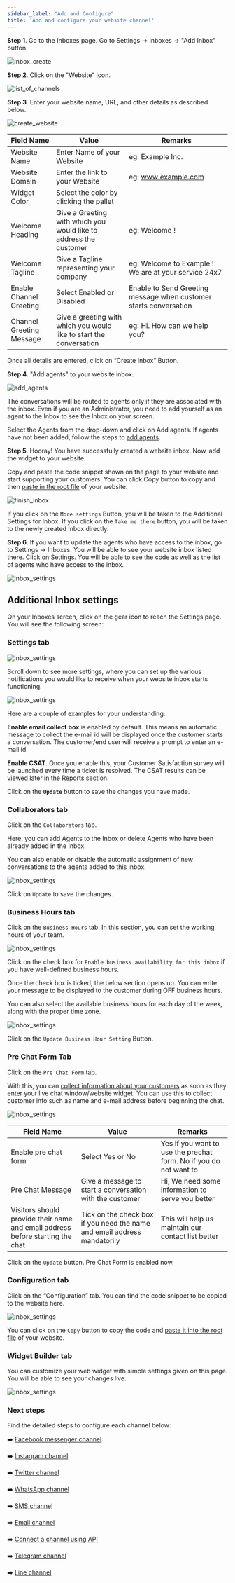 ```yaml
---
sidebar_label: "Add and Configure"
title: 'Add and configure your website channel'
---
```


**Step 1**. Go to the Inboxes page. Go to Settings → Inboxes → "Add Inbox" button.

![inbox_create](./images/add-inbox.png)

**Step 2**. Click on the "Website" icon.

![list_of_channels](./images/list_of_channels.png)

**Step 3**. Enter your website name, URL, and other details as described below. 

![create_website](./images/add-website-inbox-details.png)

| Field Name | Value | Remarks |
| --- | --- | --- |
| Website Name | Enter Name of your Website | eg: Example Inc. |
| Website Domain | Enter the link to your Website | eg: www.example.com |
| Widget Color | Select the color by clicking the pallet |  |
| Welcome Heading | Give a Greeting with which you would like to address the customer | eg: Welcome ! |
| Welcome Tagline | Give a Tagline representing your company | eg: Welcome to Example ! We are at your service 24x7 |
| Enable Channel Greeting | Select Enabled or Disabled | Enable to Send Greeting message when customer starts conversation |
| Channel Greeting Message | Give a greeting with which you would like to start the conversation | eg: Hi. How can we help you? |

Once all details are entered, click on “Create Inbox” Button.

**Step 4**. "Add agents" to your website inbox.

![add_agents](./images/add-agents-to-website-inbox.png)

The conversations will be routed to agents only if they are associated with the inbox. Even if you are an Administrator, you need to add yourself as an agent to the Inbox to see the Inbox on your screen. 

Select the Agents from the drop-down and click on Add agents. If agents have not been added, follow the steps to [add agents](/docs/user-guide/add-agent-settings).

**Step 5**. Hooray! You have successfully created a website inbox. Now, add the widget to your website.

Copy and paste the code snippet shown on the page to your website and start supporting your customers.
You can click Copy button to copy and then [paste in the root file](/docs/user-guide/setting-up-chatwootwidget#root-file-of-website) of your website.

![finish_inbox](./images/inbox-is-ready.png)

If you click on the `More settings` Button, you will be taken to the Additional Settings for Inbox. If you click on the `Take me there` button, you will be taken to the newly created Inbox directly.

**Step 6**. If you want to update the agents who have access to the inbox, go to Settings → Inboxes. You will be able to see your website inbox listed there. Click on Settings. You will be able to see the code as well as the list of agents who have access to the inbox.

![inbox_settings](./images/inbox_settings.png)


## Additional Inbox settings

On your Inboxes screen, click on the gear icon to reach the Settings page. You will see the following screen:

### Settings tab

![inbox_settings](./images/basic-inbox-settings.png)

Scroll down to see more settings, where you can set up the various notifications you would like to receive when your website inbox starts functioning. 

![inbox_settings](./images/more-settings.png)

Here are a couple of examples for your understanding:

**Enable email collect box** is enabled by default. This means an automatic message to collect the e-mail id will be displayed once the customer starts a conversation. The customer/end user will receive a prompt to enter an e-mail id.

**Enable CSAT**. Once you enable this, your Customer Satisfaction survey will be launched every time a ticket is resolved. The CSAT results can be viewed later in the Reports section. 

Click on the **`Update`** button to save the changes you have made.

### Collaborators tab

Click on the `Collaborators` tab. 

Here, you can add Agents to the Inbox or delete Agents who have been already added in the Inbox.

You can also enable or disable the automatic assignment of new conversations to the agents added to this inbox.

![inbox_settings](./images/collaborators.png)

Click on `Update` to save the changes.

### Business Hours tab

Click on the `Business Hours` tab. In this section, you can set the working hours of your team.

![inbox_settings](./images/business-hours-setting.png)

Click on the check box for `Enable business availability for this inbox` if you have well-defined business hours. 

Once the check box is ticked, the below section opens up. You can write your message to be displayed to the customer during OFF business hours. 

You can also select the available business hours for each day of the week, along with the proper time zone.

![inbox_settings](./images/business-hours-advanced-settings.png)

Click on the `Update Business Hour Setting` Button.

### Pre Chat Form Tab

Click on the `Pre Chat Form` tab. 

With this, you can [collect information about your customers](https://www.chatwoot.com/blog/pre-chat-form-automations/) as soon as they enter your live chat window/website widget. You can use this to collect customer info such as name and e-mail address before beginning the chat.

![inbox_settings](./images/prechatform-setting.png)

| Field Name | Value | Remarks |
| --- | --- | --- |
| Enable pre chat form | Select Yes or No | Yes if you want to use the prechat form. No if you do not want to |
| Pre Chat Message | Give a message to start a conversation with the customer | Hi, We need some information to serve you better |
| Visitors should provide their name and email address before starting the chat | Tick on the check box if you need the name and email address mandatorily | This will help us maintain our contact list better |

Click on the `Update` button. Pre Chat Form is enabled now.

### Configuration tab

Click on the “Configuration” tab. You can find the code snippet to be copied to the website here.

![inbox_settings](./images/config.png)

You can click on the `Copy` button to copy the code and [paste it into the root file](https://www.chatwoot.com/docs/user-guide/setting-up-chatwootwidget#root-file-of-website) of your website. 

### Widget Builder tab

You can customize your web widget with simple settings given on this page. You will be able to see your changes live.

![inbox_settings](./images/widget-builder.png)

### Next steps

Find the detailed steps to configure each channel below:

➡️ [Facebook messenger channel](/docs/product/channels/facebook)

➡️ [Instagram channel](/docs/product/channels/instagram)

➡️ [Twitter channel](/docs/product/channels/twitter)

➡️ [WhatsApp channel](/docs/product/channels/whatsapp/whatsapp-cloud)

➡️ [SMS channel](/docs/product/channels/sms/twilio)

➡️ [Email channel](/docs/product/channels/email/create-channel)

➡️ [Connect a channel using API](/docs/product/channels/api/create-channel)

➡️ [Telegram channel](/docs/product/channels/telegram)

➡️ [Line channel](/docs/product/channels/line)
